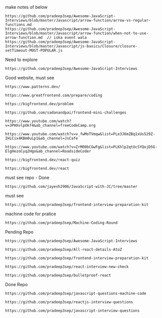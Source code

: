 make notes of below
```
https://github.com/pradeep3sep/Awesome-JavaScript-Interviews/blob/master/Javascript/arrow-function/arrow-vs-regular-functions.md
https://github.com/pradeep3sep/Awesome-JavaScript-Interviews/blob/master/Javascript/arrow-function/when-not-to-use-arrow-function.md  // iska event wala
https://github.com/pradeep3sep/Awesome-JavaScript-Interviews/blob/master/Javascript/js-basics/Closure/closure-setTimeout-MOST-POPULAR.js
```


Need to explore

```
https://github.com/pradeep3sep/Awesome-JavaScript-Interviews
```


Good website, must see

```
https://www.patterns.dev/
```

```
https://www.greatfrontend.com/prepare/coding
```
```
https://bigfrontend.dev/problem
```

```
https://github.com/sadanandpai/frontend-mini-challenges
```

```
https://www.youtube.com/watch?v=3PHXvlpOkf4&ab_channel=freeCodeCamp.org
```

```
https://www.youtube.com/watch?v=v_fwMoTVmqw&list=PLe3J6mZBq1xUs529Z-IHiCix4KBm0uLp1&ab_channel=JsCafe
```

```
https://www.youtube.com/watch?v=ZrMO0bCGwFg&list=PLKhlp2qtUcSYQojD5G-ElgHezoCyq2Hgo&ab_channel=RoadsideCoder
```

```
https://bigfrontend.dev/react-quiz
```

```
https://bigfrontend.dev/react
```


must see repo - Done
```
https://github.com/jayesh2906/JavaScript-with-JC/tree/master
```

must see

```
https://github.com/pradeep3sep/frontend-interview-preparation-kit
```

machine code for pratice
```
https://github.com/pradeep3sep/Machine-Coding-Round
```

Pending Repo
```
https://github.com/pradeep3sep/Awesome-JavaScript-Interviews
```

```
https://github.com/pradeep3sep/All-react-details-AtoZ
```

```
https://github.com/pradeep3sep/frontend-interview-preparation-kit
```

```
https://github.com/pradeep3sep/react-interview-new-check
```

```
https://github.com/pradeep3sep/bulletproof-react
```


Done Repo
```
https://github.com/pradeep3sep/javascript-questions-machine-code
```

```
https://github.com/pradeep3sep/reactjs-interview-questions
```

```
https://github.com/pradeep3sep/javascript-interview-questions
```
